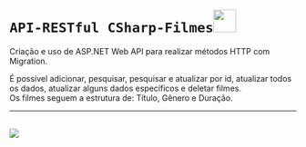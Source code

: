 # `API-RESTful CSharp-Filmes`<img src="https://static.wikia.nocookie.net/wikies/images/4/43/Logo-csharp.png/revision/latest?cb=20180617092325&path-prefix=ru" width="40" style="margin-bottom: -10px;" />
Criação e uso de ASP.NET Web API para realizar métodos HTTP com Migration.

É possível adicionar, pesquisar, pesquisar e atualizar por id, atualizar todos os dados, atualizar alguns dados específicos e deletar filmes.
<br>
Os filmes seguem a estrutura de: Título, Gênero e Duração.
<hr>
<br>
<img src="https://blogger.googleusercontent.com/img/b/R29vZ2xl/AVvXsEjFJ3hB5n-7WaZFcUhY47ZWPfForK9KEzqiDvJxoQhQq089Akic7qQu_sSJXzfs6TkICMlY6E4r_ouwG5p3o9cE5z_21HKCcAs8NVSFomBZXXTQsXUbJGde1QDE6YJC7WmRzJM2Bx9Z8XgWAO_0YwGnRrBdhgqBscStMR-jQEg4tWEazpcR2K81B-O2VA/s1200/MONTAGEM.jpg"/>
